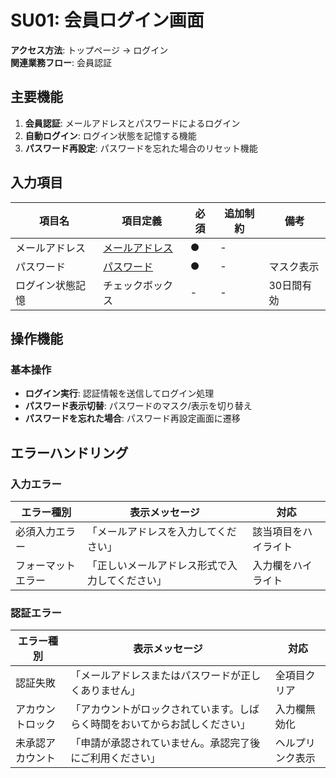 # SU01: 会員ログイン画面

**アクセス方法**: トップページ → ログイン  
**関連業務フロー**: 会員認証

## 主要機能
1. **会員認証**: メールアドレスとパスワードによるログイン
2. **自動ログイン**: ログイン状態を記憶する機能
3. **パスワード再設定**: パスワードを忘れた場合のリセット機能

## 入力項目

| 項目名 | 項目定義 | 必須 | 追加制約 | 備考 |
|--------|----------|----|---------|----- |
| メールアドレス | [メールアドレス](02_基本設計/0202_項目定義一覧/項目定義一覧.md#メールアドレス) | ● | - | |
| パスワード | [パスワード](02_基本設計/0202_項目定義一覧/項目定義一覧.md#パスワード) | ● | - | マスク表示 |
| ログイン状態記憶 | チェックボックス | - | - | 30日間有効 |

## 操作機能

### 基本操作
- **ログイン実行**: 認証情報を送信してログイン処理
- **パスワード表示切替**: パスワードのマスク/表示を切り替え
- **パスワードを忘れた場合**: パスワード再設定画面に遷移

## エラーハンドリング

### 入力エラー
| エラー種別 | 表示メッセージ | 対応 |
|-----------|---------------|-----|
| 必須入力エラー | 「メールアドレスを入力してください」 | 該当項目をハイライト |
| フォーマットエラー | 「正しいメールアドレス形式で入力してください」 | 入力欄をハイライト |

### 認証エラー
| エラー種別 | 表示メッセージ | 対応 |
|-----------|---------------|-----|
| 認証失敗 | 「メールアドレスまたはパスワードが正しくありません」 | 全項目クリア |
| アカウントロック | 「アカウントがロックされています。しばらく時間をおいてからお試しください」 | 入力欄無効化 |
| 未承認アカウント | 「申請が承認されていません。承認完了後にご利用ください」 | ヘルプリンク表示 |